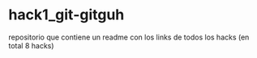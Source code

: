 # hack1_git-gitguh
repositorio que contiene un readme con los links de todos los hacks (en total 8 hacks)
